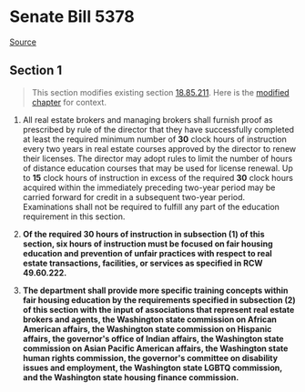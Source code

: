 # Senate Bill 5378

[Source](http://lawfilesext.leg.wa.gov/biennium/2021-22/Xml/Bills/Senate%20Bills/5378.xml)
## Section 1
> This section modifies existing section [18.85.211](/rcw/18_businesses_and_professions/18.085_real_estate_brokers_and_managing_brokers.md). Here is the [modified chapter](rcw/18_businesses_and_professions/18.085_real_estate_brokers_and_managing_brokers.md) for context.

1. All real estate brokers and managing brokers shall furnish proof as prescribed by rule of the director that they have successfully completed at least the required minimum number of **30** clock hours of instruction every two years in real estate courses approved by the director to renew their licenses. The director may adopt rules to limit the number of hours of distance education courses that may be used for license renewal. Up to **15** clock hours of instruction in excess of the required **30** clock hours acquired within the immediately preceding two-year period may be carried forward for credit in a subsequent two-year period. Examinations shall not be required to fulfill any part of the education requirement in this section.

2. **Of the required 30 hours of instruction in subsection (1) of this section, six hours of instruction must be focused on fair housing education and prevention of unfair practices with respect to real estate transactions, facilities, or services as specified in RCW 49.60.222.**

3. **The department shall provide more specific training concepts within fair housing education by the requirements specified in subsection (2) of this section with the input of associations that represent real estate brokers and agents, the Washington state commission on African American affairs, the Washington state commission on Hispanic affairs, the governor's office of Indian affairs, the Washington state commission on Asian Pacific American affairs, the Washington state human rights commission, the governor's committee on disability issues and employment, the Washington state LGBTQ commission, and the Washington state housing finance commission.**

